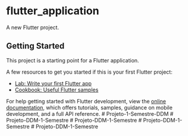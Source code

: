 # flutter_application

A new Flutter project.

## Getting Started

This project is a starting point for a Flutter application.

A few resources to get you started if this is your first Flutter project:

- [Lab: Write your first Flutter app](https://docs.flutter.dev/get-started/codelab)
- [Cookbook: Useful Flutter samples](https://docs.flutter.dev/cookbook)

For help getting started with Flutter development, view the
[online documentation](https://docs.flutter.dev/), which offers tutorials,
samples, guidance on mobile development, and a full API reference.
#   P r o j e t o - 1 - S e m e s t r e - D D M  
 #   P r o j e t o - D D M - 1 - S e m e s t r e  
 #   P r o j e t o - D D M - 1 - S e m e s t r e  
 #   P r o j e t o - D D M - 1 - S e m e s t r e  
 #   P r o j e t o - D D M - 1 - S e m e s t r e  
 